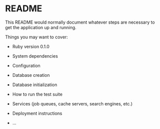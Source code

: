 # README

This README would normally document whatever steps are necessary to get the
application up and running.

Things you may want to cover:

* Ruby version 0.1.0

* System dependencies

* Configuration

* Database creation

* Database initialization

* How to run the test suite

* Services (job queues, cache servers, search engines, etc.)

* Deployment instructions

* ...
